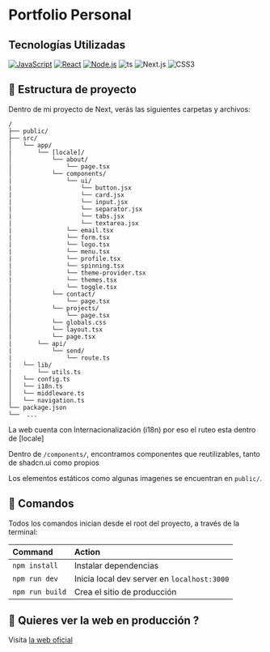 # Portfolio Personal


## Tecnologías Utilizadas
[![JavaScript](https://img.shields.io/badge/JavaScript-ES6-yellow)](https://developer.mozilla.org/en-US/docs/Web/JavaScript)
[![React](https://img.shields.io/badge/React-16.0%2B-blue)](https://reactjs.org/)
[![Node.js](https://img.shields.io/badge/Node.js-14.0%2B-green)](https://nodejs.org/)
![ts](https://shields.io/badge/TypeScript-3178C6?logo=TypeScript&logoColor=FFF&style=flat-square)
![Next.js](https://img.shields.io/badge/next.js-000000?style=for-the-badge&logo=nextdotjs&logoColor=white)
![CSS3](https://img.shields.io/badge/css3-%231572B6.svg?style=for-the-badge&logo=css3&logoColor=white)


## 🚀 Estructura de proyecto

Dentro de mi proyecto de Next, verás las siguientes carpetas y archivos:

```text
/
├── public/
├── src/
│   └── app/
|       └── [locale]/ 
│           └── about/
|               └── page.tsx
│           └── components/
|               └── ui/
|                   └── button.jsx
|                   └── card.jsx
|                   └── input.jsx
|                   └── separator.jsx
|                   └── tabs.jsx
|                   └── textarea.jsx
|               └── email.tsx
|               └── form.tsx
|               └── logo.tsx
|               └── menu.tsx
|               └── profile.tsx
|               └── spinning.tsx
|               └── theme-provider.tsx
|               └── themes.tsx
|               └── toggle.tsx
│           └── contact/
|               └── page.tsx
│           └── projects/
|               └── page.tsx
│           └── globals.css
│           └── layout.tsx
|           └── page.tsx
|       └── api/
|           └── send/
|               └── route.ts
|   └── lib/
|       └── utils.ts
│   └── config.ts
│   └── i18n.ts
│   └── middleware.ts
│   └── navigation.ts
└── package.json
└──  ...
```

La web cuenta con Internacionalización (i18n) por eso el ruteo esta dentro de [locale]

Dentro de `/components/`, encontramos componentes que reutilizables, tanto de shadcn.ui como propios

Los elementos estáticos como algunas imagenes se encuentran en `public/`.

## 🧞 Comandos

Todos los comandos inician desde el root del proyecto, a través de la terminal:

| Command                   | Action                                           |
| :------------------------ | :----------------------------------------------- |
| `npm install`             | Instalar dependencias                            |
| `npm run dev`             | Inicia local dev server en `localhost:3000`      |
| `npm run build`           | Crea el sitio de producción         |


## 👀 Quieres ver la web en producción ?

Visita [la web oficial](https://matiasfzuniga.vercel.app) 
